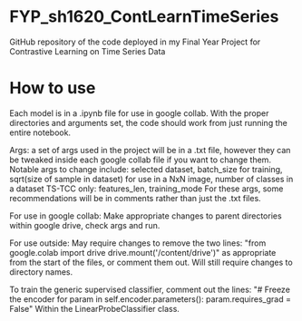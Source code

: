 # FYP_sh1620_ContLearnTimeSeries
GitHub repository of the code deployed in my Final Year Project for Contrastive Learning on Time Series Data

# How to use
Each model is in a .ipynb file for use in google collab. With the proper directories and arguments set, the code should work from just running the entire notebook.

Args: a set of args used in the project will be in a .txt file, however they can be tweaked inside each google collab file if you want to change them.
Notable args to change include: selected dataset, batch_size for training, sqrt(size of sample in dataset) for use in a NxN image, number of classes in a dataset
TS-TCC only: features_len, training_mode
For these args, some recommendations will be in comments rather than just the .txt files.

For use in google collab:
Make appropriate changes to parent directories within google drive, check args and run.

For use outside:
May require changes to remove the two lines:
"from google.colab import drive
drive.mount('/content/drive')"
as appropriate from the start of the files, or comment them out. Will still require changes to directory names.

To train the generic supervised classifier, comment out the lines:
        "# Freeze the encoder
        for param in self.encoder.parameters():
            param.requires_grad = False"
Within the LinearProbeClassifier class.
